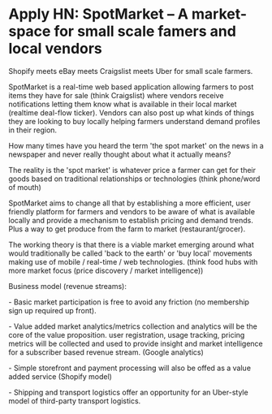 # Apply HN: SpotMarket – A market-space for small scale famers and local vendors

Shopify meets eBay  meets Craigslist meets Uber for small scale farmers.<p>SpotMarket is a real-time web based application allowing farmers to post items they have for sale (think Craigslist) where vendors receive notifications letting them know what is available in their local market (realtime deal-flow ticker).  Vendors can also post up what kinds of things they are looking to buy locally helping farmers understand demand profiles in their region.<p>How many times have you heard the term &#x27;the spot market&#x27; on the news in a newspaper and never really thought about what it actually means?<p>The reality is the &#x27;spot market&#x27; is whatever price a farmer can get for their goods based on traditional relationships or technologies (think phone&#x2F;word of mouth)<p>SpotMarket aims to change all that by establishing a more efficient, user friendly platform for farmers and vendors to be aware of what is available locally and provide a mechanism to establish pricing and demand trends.  Plus a way to get produce from the farm to market (restaurant&#x2F;grocer).<p>The working theory is that there is a viable market emerging around what would traditionally be called &#x27;back to the earth&#x27; or &#x27;buy local&#x27; movements making use of mobile &#x2F; real-time &#x2F; web technologies. (think food hubs with more market focus (price discovery &#x2F; market intelligence))<p>Business model (revenue streams):<p>- Basic market participation is free to avoid any friction (no membership sign up required up front).<p>- Value added market analytics&#x2F;metrics collection and analytics will be the core of the value proposition.  user registration, usage tracking, pricing metrics will be collected and used to provide insight and market intelligence for a subscriber based revenue stream. (Google analytics)<p>- Simple storefront and payment processing will also be offed as a value added service (Shopify model)<p>- Shipping and transport logistics offer an opportunity for an Uber-style model of third-party transport logistics.
